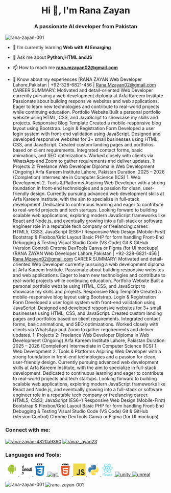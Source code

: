<h1 align="center">Hi 👋, I'm Rana Zayan</h1>
<h3 align="center">A passionate AI developer from Pakistan</h3>

<p align="left"> <img src="https://komarev.com/ghpvc/?username=rana-zayan-001&label=Profile%20views&color=0e75b6&style=flat" alt="rana-zayan-001" /> </p>

- 🌱 I’m currently learning **Web with AI Emarging**

- 💬 Ask me about **Python,HTML andJS**

- 📫 How to reach me **rana.mzayan02@gmail.com**

- 📄 Know about my experiences [RANA ZAYAN Web Developer Lahore,Pakistan | +92-328-6821-456 | Rana.Mzayan02@gmail.com CAREER SUMMARY: Motivated and detail-oriented Web Developer currently pursuing a web development diploma at Arfa Kareem Institute. Passionate about building responsive websites and web applications. Eager to learn new technologies and contribute to real-world projects while continuing education. Portfolio Website Built a personal portfolio website using HTML, CSS, and JavaScript to showcase my skills and projects. Responsive Blog Template Created a mobile-responsive blog layout using Bootstrap. Login & Registration Form Developed a user login system with front-end validation using JavaScript. Designed and developed responsive websites for 3+ small businesses using HTML, CSS, and JavaScript. Created custom landing pages and portfolios based on client requirements. Integrated contact forms, basic animations, and SEO optimizations. Worked closely with clients via WhatsApp and Zoom to gather requirements and deliver updates. 1: Projects 2: Freelance Web Developer Diploma in Web Development (Ongoing) Arfa Kareem Institute Lahore, Pakistan Duration: 2025 – 2026 (Completion) Intermediate in Computer Science (ICS) 1. Web Development 2. Tools & Platforms Aspiring Web Developer with a strong foundation in front-end technologies and a passion for clean, user-friendly design. Currently pursuing advanced web development skills at Arfa Kareem Institute, with the aim to specialize in full-stack development. Dedicated to continuous learning and eager to contribute to real-world projects and tech startups. Looking forward to building scalable web applications, exploring modern JavaScript frameworks like React and Node.js, and eventually growing into a full-stack or software engineer role in a reputable tech company or freelancing career. HTML5, CSS3, JavaScript (ES6+) Responsive Web Design (Mobile-First) Bootstrap & Flexbox/Grid Layout Basic PHP for form handling Front-End Debugging & Testing Visual Studio Code (VS Code) Git & GitHub (Version Control) Chrome DevTools Canva or Figma (for UI mockups](RANA ZAYAN Web Developer Lahore,Pakistan | +92-328-6821-456 | Rana.Mzayan02@gmail.com CAREER SUMMARY: Motivated and detail-oriented Web Developer currently pursuing a web development diploma at Arfa Kareem Institute. Passionate about building responsive websites and web applications. Eager to learn new technologies and contribute to real-world projects while continuing education. Portfolio Website Built a personal portfolio website using HTML, CSS, and JavaScript to showcase my skills and projects. Responsive Blog Template Created a mobile-responsive blog layout using Bootstrap. Login & Registration Form Developed a user login system with front-end validation using JavaScript. Designed and developed responsive websites for 3+ small businesses using HTML, CSS, and JavaScript. Created custom landing pages and portfolios based on client requirements. Integrated contact forms, basic animations, and SEO optimizations. Worked closely with clients via WhatsApp and Zoom to gather requirements and deliver updates. 1: Projects 2: Freelance Web Developer Diploma in Web Development (Ongoing) Arfa Kareem Institute Lahore, Pakistan Duration: 2025 – 2026 (Completion) Intermediate in Computer Science (ICS) 1. Web Development 2. Tools & Platforms Aspiring Web Developer with a strong foundation in front-end technologies and a passion for clean, user-friendly design. Currently pursuing advanced web development skills at Arfa Kareem Institute, with the aim to specialize in full-stack development. Dedicated to continuous learning and eager to contribute to real-world projects and tech startups. Looking forward to building scalable web applications, exploring modern JavaScript frameworks like React and Node.js, and eventually growing into a full-stack or software engineer role in a reputable tech company or freelancing career. HTML5, CSS3, JavaScript (ES6+) Responsive Web Design (Mobile-First) Bootstrap & Flexbox/Grid Layout Basic PHP for form handling Front-End Debugging & Testing Visual Studio Code (VS Code) Git & GitHub (Version Control) Chrome DevTools Canva or Figma (for UI mockups)

<h3 align="left">Connect with me:</h3>
<p align="left">
<a href="https://linkedin.com/in/rana-zayan-4820a9390" target="blank"><img align="center" src="https://raw.githubusercontent.com/rahuldkjain/github-profile-readme-generator/master/src/images/icons/Social/linked-in-alt.svg" alt="rana-zayan-4820a9390" height="30" width="40" /></a>
<a href="https://instagram.com/ranaz_ayan23" target="blank"><img align="center" src="https://raw.githubusercontent.com/rahuldkjain/github-profile-readme-generator/master/src/images/icons/Social/instagram.svg" alt="ranaz_ayan23" height="30" width="40" /></a>
</p>

<h3 align="left">Languages and Tools:</h3>
<p align="left"> <a href="https://developer.android.com" target="_blank" rel="noreferrer"> <img src="https://raw.githubusercontent.com/devicons/devicon/master/icons/android/android-original-wordmark.svg" alt="android" width="40" height="40"/> </a> <a href="https://canvasjs.com" target="_blank" rel="noreferrer"> <img src="https://raw.githubusercontent.com/Hardik0307/Hardik0307/master/assets/canvasjs-charts.svg" alt="canvasjs" width="40" height="40"/> </a> <a href="https://www.w3schools.com/css/" target="_blank" rel="noreferrer"> <img src="https://raw.githubusercontent.com/devicons/devicon/master/icons/css3/css3-original-wordmark.svg" alt="css3" width="40" height="40"/> </a> <a href="https://git-scm.com/" target="_blank" rel="noreferrer"> <img src="https://www.vectorlogo.zone/logos/git-scm/git-scm-icon.svg" alt="git" width="40" height="40"/> </a> <a href="https://www.w3.org/html/" target="_blank" rel="noreferrer"> <img src="https://raw.githubusercontent.com/devicons/devicon/master/icons/html5/html5-original-wordmark.svg" alt="html5" width="40" height="40"/> </a> <a href="https://developer.mozilla.org/en-US/docs/Web/JavaScript" target="_blank" rel="noreferrer"> <img src="https://raw.githubusercontent.com/devicons/devicon/master/icons/javascript/javascript-original.svg" alt="javascript" width="40" height="40"/> </a> <a href="https://www.python.org" target="_blank" rel="noreferrer"> <img src="https://raw.githubusercontent.com/devicons/devicon/master/icons/python/python-original.svg" alt="python" width="40" height="40"/> </a> <a href="https://reactjs.org/" target="_blank" rel="noreferrer"> <img src="https://raw.githubusercontent.com/devicons/devicon/master/icons/react/react-original-wordmark.svg" alt="react" width="40" height="40"/> </a> <a href="https://unity.com/" target="_blank" rel="noreferrer"> <img src="https://www.vectorlogo.zone/logos/unity3d/unity3d-icon.svg" alt="unity" width="40" height="40"/> </a> <a href="https://unrealengine.com/" target="_blank" rel="noreferrer"> <img src="https://raw.githubusercontent.com/kenangundogan/fontisto/036b7eca71aab1bef8e6a0518f7329f13ed62f6b/icons/svg/brand/unreal-engine.svg" alt="unreal" width="40" height="40"/> </a> </p>

<p><img align="left" src="https://github-readme-stats.vercel.app/api/top-langs?username=rana-zayan-001&show_icons=true&locale=en&layout=compact" alt="rana-zayan-001" /></p>

<p>&nbsp;<img align="center" src="https://github-readme-stats.vercel.app/api?username=rana-zayan-001&show_icons=true&locale=en" alt="rana-zayan-001" /></p>
